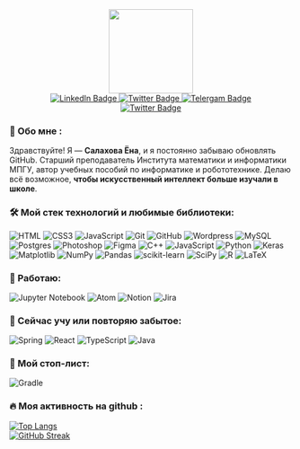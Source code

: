 <div id="header" align="center">
  <img src="https://sun9-6.userapi.com/impg/TgMZ-LQvburkdy3ww6dDb38iN1DM6uva1GSaFA/S9kRKolWcm0.jpg" width="150" />
</div>
<div id="badges" align="center">
  <a href="https://www.linkedin.com/in/s-yona/">
    <img src="https://img.shields.io/badge/LinkedIn-blue?style=for-the-badge&logo=linkedin&logoColor=white" alt="LinkedIn Badge"/>
  </a>
  <a href="twitter.com/an_genzel">
    <img src="https://img.shields.io/badge/Twitter-blue?style=for-the-badge&logo=twitter&logoColor=white" alt="Twitter Badge"/>
  </a>
   <a href="t.me/brfox">
    <img src="https://img.shields.io/badge/Telegram-2CA5E0?style=for-the-badge&logo=telegram&logoColor=white" alt="Telergam Badge"/>
  </a>
 
  <br>
   <a href="vk.com/remydes">
    <img src="https://img.shields.io/badge/vk-remydes-blue" alt="Twitter Badge"/>
  </a>
</div>

### 🦊 Обо мне :
Здравствуйте! Я — **Салахова Ёна**, и я постоянно забываю обновлять GitHub. Старший преподаватель Института математики и информатики МПГУ, автор учебных пособий по информатике и робототехнике. Делаю всё возможное, **чтобы искусственный интеллект больше изучали в школе**.

### :hammer_and_wrench: Мой стек технологий и любимые библиотеки:
![HTML](https://img.shields.io/badge/-HTML-333?style=for-the-badge&logo=html5)
![CSS3](https://img.shields.io/badge/css3-%231572B6.svg?style=for-the-badge&logo=css3&logoColor=white)
![JavaScript](https://img.shields.io/badge/-JavaScript-333?style=for-the-badge&logo=javascript)
![Git](https://img.shields.io/badge/-Git-333?style=for-the-badge&logo=Git)
![GitHub](https://img.shields.io/badge/-GitHub-333?style=for-the-badge&logo=GitHub)
![Wordpress](https://img.shields.io/badge/-Wordpress-333?style=for-the-badge&logo=Wordpress&logoColor=blue)
![MySQL](https://img.shields.io/badge/-MySQL-333?style=for-the-badge)
![Postgres](https://img.shields.io/badge/postgres-%23316192.svg?style=for-the-badge&logo=postgresql&logoColor=white)
![Photoshop](https://img.shields.io/badge/-Photoshop-333?style=for-the-badge&logo=Photoshop)
![Figma](https://img.shields.io/badge/figma-%23F24E1E.svg?style=for-the-badge&logo=figma&logoColor=white)
![C++](https://img.shields.io/badge/c++-%2300599C.svg?style=for-the-badge&logo=c%2B%2B&logoColor=white)
![JavaScript](https://img.shields.io/badge/javascript-%23323330.svg?style=for-the-badge&logo=javascript&logoColor=%23F7DF1E)
![Python](https://img.shields.io/badge/python-3670A0?style=for-the-badge&logo=python&logoColor=ffdd54)
![Keras](https://img.shields.io/badge/Keras-%23D00000.svg?style=for-the-badge&logo=Keras&logoColor=white)
![Matplotlib](https://img.shields.io/badge/Matplotlib-%23ffffff.svg?style=for-the-badge&logo=Matplotlib&logoColor=black)
![NumPy](https://img.shields.io/badge/numpy-%23013243.svg?style=for-the-badge&logo=numpy&logoColor=white)
![Pandas](https://img.shields.io/badge/pandas-%23150458.svg?style=for-the-badge&logo=pandas&logoColor=white)
![scikit-learn](https://img.shields.io/badge/scikit--learn-%23F7931E.svg?style=for-the-badge&logo=scikit-learn&logoColor=white)
![SciPy](https://img.shields.io/badge/SciPy-%230C55A5.svg?style=for-the-badge&logo=scipy&logoColor=%white)
![R](https://img.shields.io/badge/r-%23276DC3.svg?style=for-the-badge&logo=r&logoColor=white)
![LaTeX](https://img.shields.io/badge/latex-%23008080.svg?style=for-the-badge&logo=latex&logoColor=white)

### 📝 Работаю:
![Jupyter Notebook](https://img.shields.io/badge/jupyter-%23FA0F00.svg?style=for-the-badge&logo=jupyter&logoColor=white)
![Atom](https://img.shields.io/badge/Atom-%2366595C.svg?style=for-the-badge&logo=atom&logoColor=white)
![Notion](https://img.shields.io/badge/Notion-%23000000.svg?style=for-the-badge&logo=notion&logoColor=white)
![Jira](https://img.shields.io/badge/jira-%230A0FFF.svg?style=for-the-badge&logo=jira&logoColor=white)

### 📕 Сейчас учу или повторяю забытое:
![Spring](https://img.shields.io/badge/spring-%236DB33F.svg?style=for-the-badge&logo=spring&logoColor=white)
![React](https://img.shields.io/badge/react-%2320232a.svg?style=for-the-badge&logo=react&logoColor=%2361DAFB)
![TypeScript](https://img.shields.io/badge/typescript-%23007ACC.svg?style=for-the-badge&logo=typescript&logoColor=white)
![Java](https://img.shields.io/badge/java-%23ED8B00.svg?style=for-the-badge&logo=java&logoColor=white)

### 🛑 Мой стоп-лист:
![Gradle](https://img.shields.io/badge/Gradle-02303A.svg?style=for-the-badge&logo=Gradle&logoColor=white)


### :fire: Моя активность на github :
[![Top Langs](https://github-readme-stats.vercel.app/api/top-langs/?username=memeko&layout=compact)](https://github.com/memeko/github-readme-stats)
<br>
[![GitHub Streak](http://github-readme-streak-stats.herokuapp.com?user=memeko&theme=neon-dark&locale=ru)](https://git.io/streak-stats)

